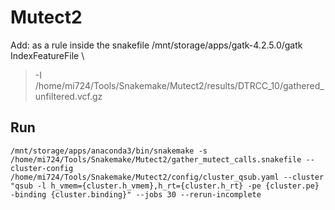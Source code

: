 # Mutect2
Add: as a rule inside the snakefile
/mnt/storage/apps/gatk-4.2.5.0/gatk IndexFeatureFile \
> -I /home/mi724/Tools/Snakemake/Mutect2/results/DTRCC_10/gathered_unfiltered.vcf.gz
> 
## Run
```
/mnt/storage/apps/anaconda3/bin/snakemake -s /home/mi724/Tools/Snakemake/Mutect2/gather_mutect_calls.snakefile --cluster-config /home/mi724/Tools/Snakemake/Mutect2/config/cluster_qsub.yaml --cluster "qsub -l h_vmem={cluster.h_vmem},h_rt={cluster.h_rt} -pe {cluster.pe} -binding {cluster.binding}" --jobs 30 --rerun-incomplete
```
